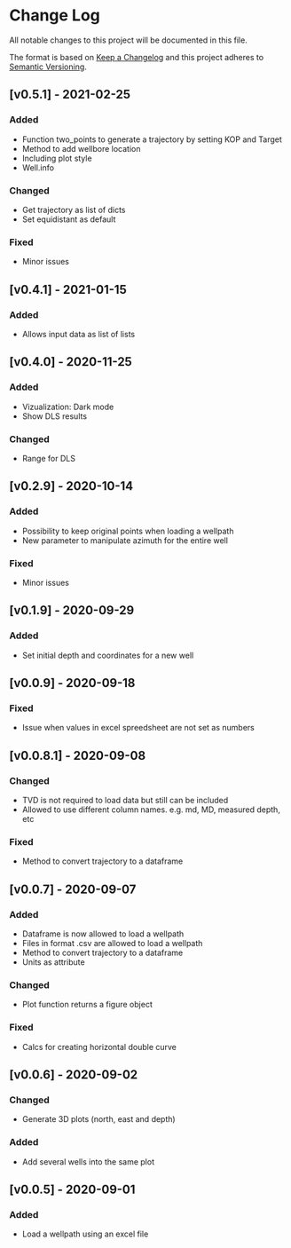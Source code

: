 # Change Log
All notable changes to this project will be documented in this file.
 
The format is based on [Keep a Changelog](http://keepachangelog.com/)
and this project adheres to [Semantic Versioning](http://semver.org/).


## [v0.5.1] - 2021-02-25
### Added
- Function two_points to generate a trajectory by setting KOP and Target
- Method to add wellbore location
- Including plot style
- Well.info
### Changed
- Get trajectory as list of dicts
- Set equidistant as default
### Fixed
- Minor issues

## [v0.4.1] - 2021-01-15
### Added
- Allows input data as list of lists

## [v0.4.0] - 2020-11-25
### Added
- Vizualization: Dark mode
- Show DLS results
### Changed
- Range for DLS

## [v0.2.9] - 2020-10-14
### Added
- Possibility to keep original points when loading a wellpath
- New parameter to manipulate azimuth for the entire well
### Fixed
- Minor issues

## [v0.1.9] - 2020-09-29
### Added
- Set initial depth and coordinates for a new well

## [v0.0.9] - 2020-09-18
### Fixed
- Issue when values in excel spreedsheet are not set as numbers

## [v0.0.8.1] - 2020-09-08
### Changed
- TVD is not required to load data but still can be included
- Allowed to use different column names. e.g. md, MD, measured depth, etc
### Fixed
- Method to convert trajectory to a dataframe

## [v0.0.7] - 2020-09-07
### Added
- Dataframe is now allowed to load a wellpath
- Files in format .csv are allowed to load a wellpath
- Method to convert trajectory to a dataframe
- Units as attribute
### Changed
- Plot function returns a figure object
### Fixed
- Calcs for creating horizontal double curve

## [v0.0.6] - 2020-09-02
### Changed
- Generate 3D plots (north, east and depth)
### Added
- Add several wells into the same plot

## [v0.0.5] - 2020-09-01
### Added
- Load a wellpath using an excel file
